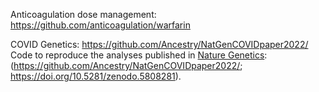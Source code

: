 Anticoagulation dose management: https://github.com/anticoagulation/warfarin

COVID Genetics: https://github.com/Ancestry/NatGenCOVIDpaper2022/
Code to reproduce the analyses published in [Nature Genetics](https://www.nature.com/articles/s41588-022-01042-x): (https://github.com/Ancestry/NatGenCOVIDpaper2022/; https://doi.org/10.5281/zenodo.5808281).
